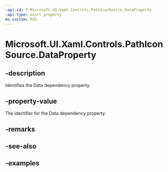 ```yaml
---
-api-id: P:Microsoft.UI.Xaml.Controls.PathIconSource.DataProperty
-api-type: winrt property
ms.custom: RS5
---
```

<!-- Property syntax.
public DependencyProperty DataProperty { get; }
-->

# Microsoft.UI.Xaml.Controls.PathIconSource.DataProperty


## -description

Identifies the Data dependency property.


## -property-value

The identifier for the Data dependency property.


## -remarks


## -see-also


## -examples


